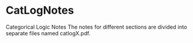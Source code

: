 # CatLogNotes
 Categorical Logic Notes
 The notes for different sections are divided into separate files named catlogX.pdf.
